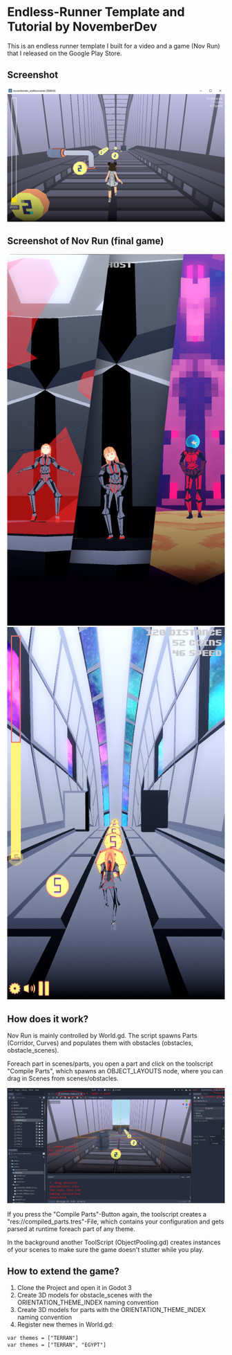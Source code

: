 # Endless-Runner Template and Tutorial by NovemberDev
 
 
 This is an endless runner template I built for a video 
 and a game (Nov Run) that I released on the Google Play Store.

 ## Screenshot
![Screenshot](repo_images/endlessrunner_0.png)

## Screenshot of Nov Run (final game)
![Screenshot](repo_images/novrun_0.png)
![Screenshot](repo_images/novrun_1.png)

## How does it work?

Nov Run is mainly controlled by World.gd.
The script spawns Parts (Corridor, Curves) and
populates them with obstacles (obstacles, obstacle_scenes).

Foreach part in scenes/parts, you open a part and click on
the toolscript "Compile Parts", which spawns an OBJECT_LAYOUTS node, where you can drag in Scenes from scenes/obstacles.

![Screenshot](repo_images/endlessrunner_1.png)

If you press the "Compile Parts"-Button again, the toolscript
creates a "res://compiled_parts.tres"-File, which contains your configuration and gets parsed at runtime foreach part of any theme.

In the background another ToolScript (ObjectPooling.gd) creates instances of your scenes to make sure the game doesn't stutter while you play.

## How to extend the game?

1. Clone the Project and open it in Godot 3
2. Create 3D models for obstacle_scenes with the ORIENTATION_THEME_INDEX naming convention
3. Create 3D models for parts with the ORIENTATION_THEME_INDEX naming convention
4. Register new themes in World.gd:
```
var themes = ["TERRAN"]
var themes = ["TERRAN", "EGYPT"]
```


